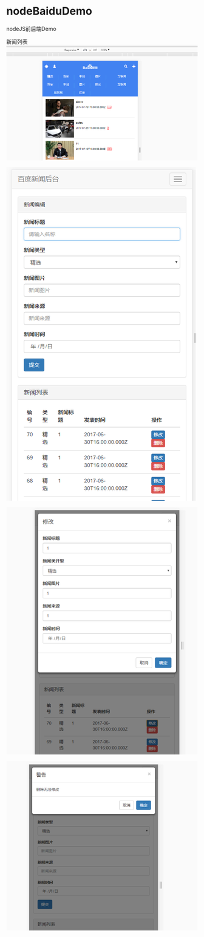 # nodeBaiduDemo
nodeJS前后端Demo

新闻列表
![image](https://github.com/KellyYj/nodeBaiduDemo/blob/master/screenshost/index.png)

![image](https://raw.githubusercontent.com/KellyYj/nodeBaiduDemo/master/screenshost/admin1.png)



![image](https://raw.githubusercontent.com/KellyYj/nodeBaiduDemo/master/screenshost/admin2.png)


![image](https://raw.githubusercontent.com/KellyYj/nodeBaiduDemo/master/screenshost/admin3.png)

